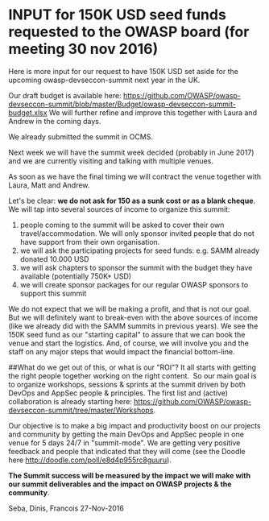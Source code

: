 # INPUT for 150K USD seed funds requested to the OWASP board (for meeting 30 nov 2016)

Here is more input for our request to have 150K USD set aside for the upcoming owasp-devseccon-summit next year in the UK.

Our draft budget is available here:
https://github.com/OWASP/owasp-devseccon-summit/blob/master/Budget/owasp-devseccon-summit-budget.xlsx
We will further refine and improve this together with Laura and Andrew in the coming days.

We already submitted the summit in OCMS.

Next week we will have the summit week decided (probably in June 2017) and we are currently visiting and talking with multiple venues. 

As soon as we have the final timing we will contract the venue together with Laura, Matt and Andrew.

Let's be clear: **we do not ask for 150 as a sunk cost or as a blank cheque**.
We will tap into several sources of income to organize this summit:

1. people coming to the summit will be asked to cover their own travel/accommodation. We will only sponsor invited people that do not have support from their own organisation.
2. we will ask the participating projects for seed funds: e.g. SAMM already donated 10.000 USD 
3. we will ask chapters to sponsor the summit with the budget they have available (potentially 750K+ USD)
4. we will create sponsor packages for our regular OWASP sponsors to support this summit

We do not expect that we will be making a profit, and that is not our goal. 
But we will definitely want to break-even with the above sources of income (like we already did with the SAMM summits in previous years).
We see the 150K seed fund as our "starting capital" to assure that we can book the venue and start the logistics.
And, of course, we will involve you and the staff on any major steps that would impact the financial bottom-line.

##What do we get out of this, or what is our "ROI"?
It all starts with getting the right people together working on the right content. 
So our main goal is to organize workshops, sessions & sprints at the summit driven by both DevOps and AppSec people & principles.
The first list and (active) collaboration is already starting here:
https://github.com/OWASP/owasp-devseccon-summit/tree/master/Workshops.

Our objective is to make a big impact and productivity boost on our projects and community by getting the main DevOps and AppSec people in one venue for 5 days 24/7 in "summit-mode". We are getting very positive feedback and people that indicated that they will come (see the Doodle here http://doodle.com/poll/e8d4p955rc8guuru).

**The Summit success will be measured by the impact we will make with our summit deliverables and the impact on OWASP projects & the community**.

Seba, Dinis, Francois
27-Nov-2016
